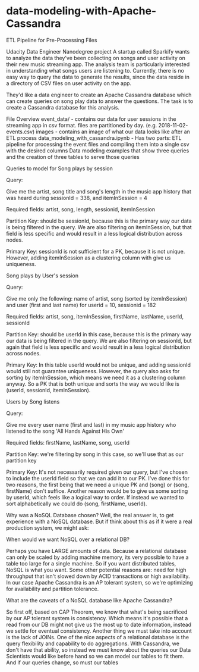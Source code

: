# data-modeling-with-Apache-Cassandra
ETL Pipeline for Pre-Processing Files

Udacity Data Engineer Nanodegree project
A startup called Sparkify wants to analyze the data they've been collecting on songs and user activity on their new music streaming app. The analysis team is particularly interested in understanding what songs users are listening to. Currently, there is no easy way to query the data to generate the results, since the data reside in a directory of CSV files on user activity on the app.

They'd like a data engineer to create an Apache Cassandra database which can create queries on song play data to answer the questions. The task is to create a Cassandra database for this analysis.

File Overview
event_data/ - contains our data for user sessions in the streaming app in csv format. files are partitioned by day. (e.g. 2018-11-02-events.csv)
images - contains an image of what our data looks like after an ETL process
data_modeling_with_cassandra.ipynb - Has two parts:
ETL pipeline for processing the event files and compiling them into a single csv with the desired columns
Data modeling examples that show three queries and the creation of three tables to serve those queries

Queries to model for
Song plays by session

Query:

Give me the artist, song title and song's length in the music app history that was heard during sessionId = 338, and itemInSession = 4

Required fields: artist, song, length, sessionid, itemInSession

Partition Key: should be sessionId, because this is the primary way our data is being filtered in the query. We are also filtering on itemInSession, but that field is less specific and would result in a less logical distribution across nodes.

Primary Key: sessionId is not sufficient for a PK, because it is not unique. However, adding itemInSession as a clustering column with give us uniqueness.

Song plays by User's session

Query:

Give me only the following: name of artist, song (sorted by itemInSession) and user (first and last name) for userid = 10, sessionid = 182

Required fields: artist, song, itemInSession, firstName, lastName, userId, sessionId

Partition Key: should be userId in this case, because this is the primary way our data is being filtered in the query. We are also filtering on sessionId, but again that field is less specific and would result in a less logical distribution across nodes.

Primary Key: In this table userId would not be unique, and adding sessionId would still not guarantee uniqueness. However, the query also asks for sorting by itemInSession, which means we need it as a clustering column anyway. So a PK that is both unique and sorts the way we would like is (userId, sessionId, itemInSession).

Users by Song listens

Query:

Give me every user name (first and last) in my music app history who listened to the song 'All Hands Against His Own'

Required fields: firstName, lastName, song, userId

Partition Key: we're filtering by song in this case, so we'll use that as our partition key

Primary Key: It's not necessarily required given our query, but I've chosen to include the userId field so that we can add it to our PK. I've done this for two reasons, the first being that we need a unique PK and (song) or (song, firstName) don't suffice. Another reason would be to give us some sorting by userId, which feels like a logical way to order. If instead we wanted to sort alphabetically we could do (song, firstName, userId).

Why was a NoSQL Database chosen?
Well, the real answer is, to get experience with a NoSQL database. But if think about this as if it were a real production system, we might ask:

When would we want NoSQL over a relational DB?

Perhaps you have LARGE amounts of data. Because a relational database can only be scaled by adding machine memory, its very possible to have a table too large for a single machine. So if you want distributed tables, NoSQL is what you want. Some other potential reasons are: need for high throughput that isn't slowed down by ACID transactions or high availability. In our case Apache Cassandra is an AP tolerant system, so we're optimizing for availability and partition tolerance.

What are the caveats of a NoSQL database like Apache Cassandra?

So first off, based on CAP Theorem, we know that what's being sacrificed by our AP tolerant system is consistency. Which means it's possible that a read from our DB might not give us the most up to date information, instead we settle for eventual consistency. Another thing we must take into account is the lack of JOINs. One of the nice aspects of a relational database is the query flexibility and capability to do aggregations. With Cassandra, we don't have that ability, so instead we must know about the queries our Data Scientists would like before hand so we can model our tables to fit them. And if our queries change, so must our tables

